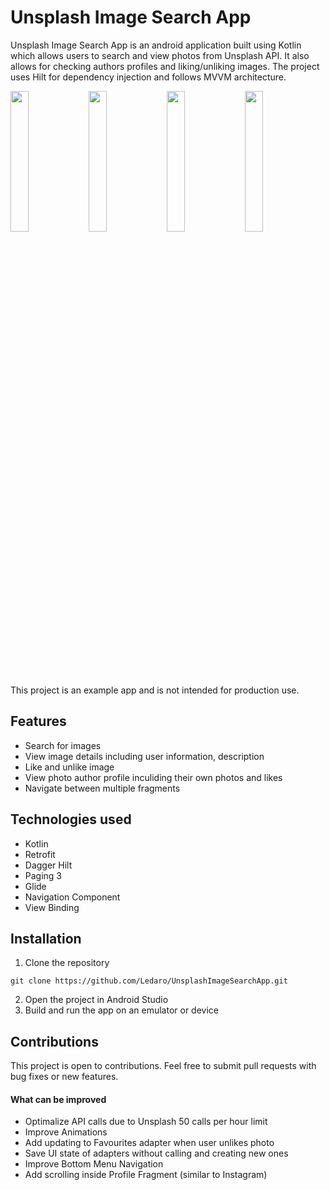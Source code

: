 # Unsplash Image Search App
Unsplash Image Search App is an android application built using Kotlin which allows users to search and view photos from Unsplash API. It also allows for checking 
authors profiles and liking/unliking images. The project uses Hilt for dependency injection and follows MVVM architecture.

<p float="left">
<img src="https://user-images.githubusercontent.com/58782531/212917193-18c799e2-5ddf-492d-a661-8e7d64be917b.png" width=24% height=24%>
<img src="https://user-images.githubusercontent.com/58782531/212918514-ad723750-5e65-41ce-a234-11ff4cce427e.png" width=24% height=24%>
<img src="https://user-images.githubusercontent.com/58782531/212918775-98385e03-0b16-4d60-9aec-c7cb4411de9f.png" width=24% height=24%>
<img src="https://user-images.githubusercontent.com/58782531/212918712-e9351bf1-f9bb-4dcb-90e4-a6bb0608c3e1.png" width=24% height=24%>
</p>

This project is an example app and is not intended for production use.

## Features
- Search for images
- View image details including user information, description
- Like and unlike image
- View photo author profile inculiding their own photos and likes
- Navigate between multiple fragments


## Technologies used
- Kotlin
- Retrofit
- Dagger Hilt
- Paging 3
- Glide
- Navigation Component
- View Binding

## Installation
1. Clone the repository
``` 
git clone https://github.com/Ledaro/UnsplashImageSearchApp.git
```
2. Open the project in Android Studio
3. Build and run the app on an emulator or device

## Contributions
This project is open to contributions. Feel free to submit pull requests with bug fixes or new features.

#### What can be improved
- Optimalize API calls due to Unsplash 50 calls per hour limit
- Improve Animations
- Add updating to Favourites adapter when user unlikes photo
- Save UI state of adapters without calling and creating new ones
- Improve Bottom Menu Navigation
- Add scrolling inside Profile Fragment (similar to Instagram)
